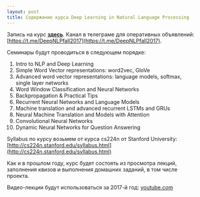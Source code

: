 ```yaml
---
layout: post
title: Содержание курса Deep Learning in Natural Language Processing
---
```


Запись на курс [__здесь__](https://goo.gl/XXMQYn). Канал в телеграме для оперативных объявлений: [https://t.me/DeepNLPfall2017](https://t.me/DeepNLPfall2017).

Семинары будут проводиться в следующем порядке:
1. Intro to NLP and Deep Learning
2. Simple Word Vector representations: word2vec, GloVe
3. Advanced word vector representations: language models, softmax, single layer networks
4. Word Window Classification and Neural Networks
5. Backpropagation & Practical Tips
6. Recurrent Neural Networks and Language Models
7. Machine translation and advanced recurrent LSTMs and GRUs
8. Neural Machine Translation and Models with Attention
9. Convolutional Neural Networks
10. Dynamic Neural Networks for Question Answering

Syllabus по курсу возьмем от курса cs224n от Stanford University: [http://cs224n.stanford.edu/syllabus.html](http://cs224n.stanford.edu/syllabus.html)

Как и в прошлом году, курс будет состоять из просмотра лекций, заполнения квизов и выполнения домашних заданий, в том числе проекта. 

Видео-лекции будут использоваться за 2017-й год: [youtube.com](https://www.youtube.com/watch?v=OQQ-W_63UgQ&index=1&list=PL3FW7Lu3i5Jsnh1rnUwq_TcylNr7EkRe6)
